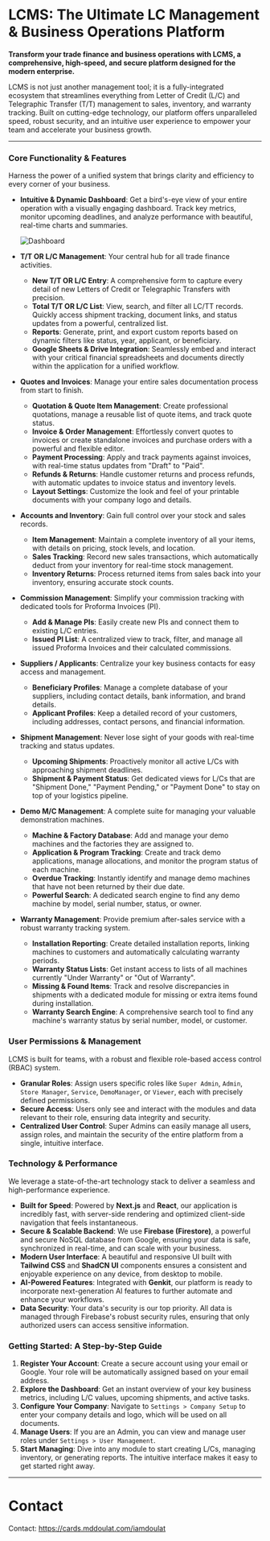 # LCMS: The Ultimate LC Management & Business Operations Platform

**Transform your trade finance and business operations with LCMS, a comprehensive, high-speed, and secure platform designed for the modern enterprise.**

LCMS is not just another management tool; it is a fully-integrated ecosystem that streamlines everything from Letter of Credit (L/C) and Telegraphic Transfer (T/T) management to sales, inventory, and warranty tracking. Built on cutting-edge technology, our platform offers unparalleled speed, robust security, and an intuitive user experience to empower your team and accelerate your business growth.

---

### Core Functionality & Features

Harness the power of a unified system that brings clarity and efficiency to every corner of your business.

*   **Intuitive & Dynamic Dashboard**: Get a bird's-eye view of your entire operation with a visually engaging dashboard. Track key metrics, monitor upcoming deadlines, and analyze performance with beautiful, real-time charts and summaries.

    ![Dashboard](https://res.cloudinary.com/dzepzzvh8/image/upload/v1753073651/Dashboard_r9smym.jpg)

*   **T/T OR L/C Management**: Your central hub for all trade finance activities.
    *   **New T/T OR L/C Entry**: A comprehensive form to capture every detail of new Letters of Credit or Telegraphic Transfers with precision.
    *   **Total T/T OR L/C List**: View, search, and filter all LC/TT records. Quickly access shipment tracking, document links, and status updates from a powerful, centralized list.
    *   **Reports**: Generate, print, and export custom reports based on dynamic filters like status, year, applicant, or beneficiary.
    *   **Google Sheets & Drive Integration**: Seamlessly embed and interact with your critical financial spreadsheets and documents directly within the application for a unified workflow.

*   **Quotes and Invoices**: Manage your entire sales documentation process from start to finish.
    *   **Quotation & Quote Item Management**: Create professional quotations, manage a reusable list of quote items, and track quote status.
    *   **Invoice & Order Management**: Effortlessly convert quotes to invoices or create standalone invoices and purchase orders with a powerful and flexible editor.
    *   **Payment Processing**: Apply and track payments against invoices, with real-time status updates from "Draft" to "Paid".
    *   **Refunds & Returns**: Handle customer returns and process refunds, with automatic updates to invoice status and inventory levels.
    *   **Layout Settings**: Customize the look and feel of your printable documents with your company logo and details.

*   **Accounts and Inventory**: Gain full control over your stock and sales records.
    *   **Item Management**: Maintain a complete inventory of all your items, with details on pricing, stock levels, and location.
    *   **Sales Tracking**: Record new sales transactions, which automatically deduct from your inventory for real-time stock management.
    *   **Inventory Returns**: Process returned items from sales back into your inventory, ensuring accurate stock counts.

*   **Commission Management**: Simplify your commission tracking with dedicated tools for Proforma Invoices (PI).
    *   **Add & Manage PIs**: Easily create new PIs and connect them to existing L/C entries.
    *   **Issued PI List**: A centralized view to track, filter, and manage all issued Proforma Invoices and their calculated commissions.

*   **Suppliers / Applicants**: Centralize your key business contacts for easy access and management.
    *   **Beneficiary Profiles**: Manage a complete database of your suppliers, including contact details, bank information, and brand details.
    *   **Applicant Profiles**: Keep a detailed record of your customers, including addresses, contact persons, and financial information.

*   **Shipment Management**: Never lose sight of your goods with real-time tracking and status updates.
    *   **Upcoming Shipments**: Proactively monitor all active L/Cs with approaching shipment deadlines.
    *   **Shipment & Payment Status**: Get dedicated views for L/Cs that are "Shipment Done," "Payment Pending," or "Payment Done" to stay on top of your logistics pipeline.

*   **Demo M/C Management**: A complete suite for managing your valuable demonstration machines.
    *   **Machine & Factory Database**: Add and manage your demo machines and the factories they are assigned to.
    *   **Application & Program Tracking**: Create and track demo applications, manage allocations, and monitor the program status of each machine.
    *   **Overdue Tracking**: Instantly identify and manage demo machines that have not been returned by their due date.
    *   **Powerful Search**: A dedicated search engine to find any demo machine by model, serial number, status, or owner.

*   **Warranty Management**: Provide premium after-sales service with a robust warranty tracking system.
    *   **Installation Reporting**: Create detailed installation reports, linking machines to customers and automatically calculating warranty periods.
    *   **Warranty Status Lists**: Get instant access to lists of all machines currently "Under Warranty" or "Out of Warranty".
    *   **Missing & Found Items**: Track and resolve discrepancies in shipments with a dedicated module for missing or extra items found during installation.
    *   **Warranty Search Engine**: A comprehensive search tool to find any machine's warranty status by serial number, model, or customer.

### User Permissions & Management

LCMS is built for teams, with a robust and flexible role-based access control (RBAC) system.

*   **Granular Roles**: Assign users specific roles like `Super Admin`, `Admin`, `Store Manager`, `Service`, `DemoManager`, or `Viewer`, each with precisely defined permissions.
*   **Secure Access**: Users only see and interact with the modules and data relevant to their role, ensuring data integrity and security.
*   **Centralized User Control**: Super Admins can easily manage all users, assign roles, and maintain the security of the entire platform from a single, intuitive interface.

### Technology & Performance

We leverage a state-of-the-art technology stack to deliver a seamless and high-performance experience.

*   **Built for Speed**: Powered by **Next.js** and **React**, our application is incredibly fast, with server-side rendering and optimized client-side navigation that feels instantaneous.
*   **Secure & Scalable Backend**: We use **Firebase (Firestore)**, a powerful and secure NoSQL database from Google, ensuring your data is safe, synchronized in real-time, and can scale with your business.
*   **Modern User Interface**: A beautiful and responsive UI built with **Tailwind CSS** and **ShadCN UI** components ensures a consistent and enjoyable experience on any device, from desktop to mobile.
*   **AI-Powered Features**: Integrated with **Genkit**, our platform is ready to incorporate next-generation AI features to further automate and enhance your workflows.
*   **Data Security**: Your data's security is our top priority. All data is managed through Firebase's robust security rules, ensuring that only authorized users can access sensitive information.

### Getting Started: A Step-by-Step Guide

1.  **Register Your Account**: Create a secure account using your email or Google. Your role will be automatically assigned based on your email address.
2.  **Explore the Dashboard**: Get an instant overview of your key business metrics, including L/C values, upcoming shipments, and active tasks.
3.  **Configure Your Company**: Navigate to `Settings > Company Setup` to enter your company details and logo, which will be used on all documents.
4.  **Manage Users**: If you are an Admin, you can view and manage user roles under `Settings > User Management`.
5.  **Start Managing**: Dive into any module to start creating L/Cs, managing inventory, or generating reports. The intuitive interface makes it easy to get started right away.

---

# Contact
Contact: https://cards.mddoulat.com/iamdoulat
